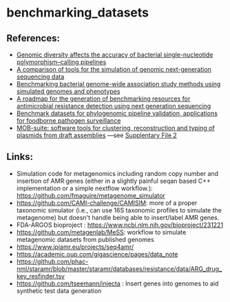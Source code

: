 # benchmarking_datasets


## References:
* [Genomic diversity affects the accuracy of bacterial single-nucleotide polymorphism–calling pipelines ](http://doi.org/10.1093/gigascience/giaa007)
* [A comparison of tools for the simulation of genomic next-generation sequencing data](https://doi.org/10.1038/nrg.2016.57)
* [Benchmarking bacterial genome-wide association study methods using simulated genomes and phenotypes](https://www.microbiologyresearch.org/content/journal/mgen/10.1099/mgen.0.000337)
* [A roadmap for the generation of benchmarking resources for antimicrobial resistance detection using next generation sequencing](https://doi.org/10.12688/f1000research.39214.1)
* [Benchmark datasets for phylogenomic pipeline validation, applications for foodborne pathogen surveillance](https://doi.org/10.7717/peerj.3893)
* [MOB-suite: software tools for clustering, reconstruction and typing of plasmids from draft assemblies](https://dx.doi.org/10.1099%2Fmgen.0.000206) 
&mdash;see [Supplentary File 2](https://www.ncbi.nlm.nih.gov/pmc/articles/PMC6159552/bin/mgen-5-206-s002.xlsx) 

## Links:

* Simulation code for metagenomics including random copy number and insertion of AMR genes (either in a slightly painful seqan based C++ implementation or a simple nextflow workflow.): https://github.com/fmaguire/metagenome_simulator
* https://github.com/CAMI-challenge/CAMISIM: more of a proper taxonomic simulator (i.e., can use 16S taxonomic profiles to simulate the metagenome) but doesn't handle being able to insert/label AMR genes. 
* FDA-ARGOS bioproject : https://www.ncbi.nlm.nih.gov/bioproject/231221 
* https://github.com/metagenlab/MeSS: workflow to simulate metagenomic datasets from published genomes 
* https://www.jpiamr.eu/projects/seq4amr/ 
* https://academic.oup.com/gigascience/pages/data_note
* https://github.com/phac-nml/staramr/blob/master/staramr/databases/resistance/data/ARG_drug_key_resfinder.tsv
* https://github.com/tseemann/injecta : Insert genes into genomes to aid synthetic test data generation
